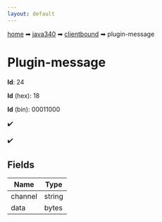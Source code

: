 ```yaml
---
layout: default
---
```


[home](/) ➡ [java340](/protocol/java340) ➡ [clientbound](/protocol/java340/clientbound) ➡ plugin-message

# Plugin-message

**Id**: 24

**Id** (hex): 18

**Id** (bin): 00011000

✔️

✔️

## Fields

Name | Type
---|---
channel | string
data | bytes

